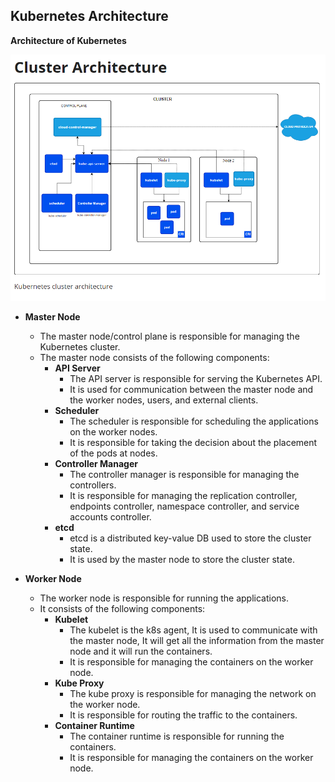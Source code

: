 ## Kubernetes Architecture

**Architecture of Kubernetes**

![Kubernetes Architecture](images/kubernetes-cluster-architecture.png)

- **Master Node**
    - The master node/control plane is responsible for managing the Kubernetes cluster.
    - The master node consists of the following components:
        - **API Server**
            - The API server is responsible for serving the Kubernetes API.
            - It is used for communication between the master node and the worker nodes, users, and external clients.
        - **Scheduler**
            - The scheduler is responsible for scheduling the applications on the worker nodes.
            - It is responsible for taking the decision about the placement of the pods at nodes.
        - **Controller Manager**
            - The controller manager is responsible for managing the controllers.
            - It is responsible for managing the replication controller, endpoints controller, namespace controller, and service accounts controller.
        - **etcd**
            - etcd is a distributed key-value DB used to store the cluster state.
            - It is used by the master node to store the cluster state.

- **Worker Node**

    - The worker node is responsible for running the applications.
    - It consists of the following components:
        - **Kubelet**
            - The kubelet is the k8s agent, It is used to communicate with the master node, It will get all the information from the master node and it will run the containers.
            - It is responsible for managing the containers on the worker node.
        - **Kube Proxy**
            - The kube proxy is responsible for managing the network on the worker node.
            - It is responsible for routing the traffic to the containers.
        - **Container Runtime**
            - The container runtime is responsible for running the containers.
            - It is responsible for managing the containers on the worker node.

